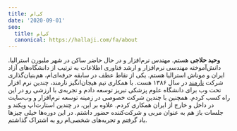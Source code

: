 ```yaml
---
title: کی‌ام
date: '2020-09-01'
seo:
  title: کی‌ام
  canonical: https://hallaji.com/fa/about
---
```

**وحید حلاجی** هستم. مهندس نرم‌افزار و در حال حاضر ساکن در شهر ملبورن استرالیا. دانش‌آموخته مهندسی نرم‌افزار و
ارشد فناوری اطلاعات به ترتیب از دانشگاه‌های‌ آزاد ایران و موناش استرالیا هستم.  یکی از نقاط عطف در سابقه حرفه‌ای‌ام،
هم‌بنیان‌گذاری شرکت [نارمند](http://narmand.com/) در سال ۱۳۸۶ هست. با همکاری تیم هیجان‌انگیز نارمند، چندین نرم افزار
تحت وب برای دانشگاه علوم پزشکی تبریز توسعه دادم و تجربه‌ی با ارزشی رو در این راه کسب کردم. همچنین با چندین شرکت
خصوصی در زمینه توسعه نرم‌افزار و وب‌سایت در داخل و خارج از ایران همکاری کردم. علاوه بر این، در چندین استارت‌اپ ویکند و
جلسات باز هم به عنوان مربی و شرکت‌کننده حضور داشتم. در این دوره‌ها خیلی چیزها یاد گرفتم و ‌تجربه‌های شخصی‌ام رو به
اشتراک گذاشتم.
